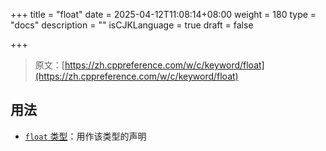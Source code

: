 +++
title = "float"
date = 2025-04-12T11:08:14+08:00
weight = 180
type = "docs"
description = ""
isCJKLanguage = true
draft = false

+++

> 原文：[https://zh.cppreference.com/w/c/keyword/float](https://zh.cppreference.com/w/c/keyword/float)

## 用法

- [`float` 类型](https://zh.cppreference.com/w/c/language/types)：用作该类型的声明